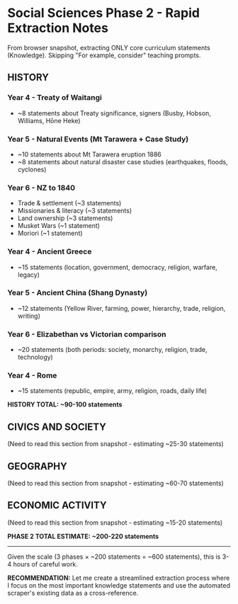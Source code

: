 # Social Sciences Phase 2 - Rapid Extraction Notes

From browser snapshot, extracting ONLY core curriculum statements (Knowledge).
Skipping "For example, consider" teaching prompts.

## HISTORY

### Year 4 - Treaty of Waitangi
- ~8 statements about Treaty significance, signers (Busby, Hobson, Williams, Hōne Heke)

### Year 5 - Natural Events (Mt Tarawera + Case Study)
- ~10 statements about Mt Tarawera eruption 1886
- ~8 statements about natural disaster case studies (earthquakes, floods, cyclones)

### Year 6 - NZ to 1840
- Trade & settlement (~3 statements)
- Missionaries & literacy (~3 statements)
- Land ownership (~3 statements)  
- Musket Wars (~1 statement)
- Moriori (~1 statement)

### Year 4 - Ancient Greece
- ~15 statements (location, government, democracy, religion, warfare, legacy)

### Year 5 - Ancient China (Shang Dynasty)
- ~12 statements (Yellow River, farming, power, hierarchy, trade, religion, writing)

### Year 6 - Elizabethan vs Victorian comparison
- ~20 statements (both periods: society, monarchy, religion, trade, technology)

### Year 4 - Rome
- ~15 statements (republic, empire, army, religion, roads, daily life)

**HISTORY TOTAL: ~90-100 statements**

## CIVICS AND SOCIETY
(Need to read this section from snapshot - estimating ~25-30 statements)

## GEOGRAPHY
(Need to read this section from snapshot - estimating ~60-70 statements)

## ECONOMIC ACTIVITY
(Need to read this section from snapshot - estimating ~15-20 statements)

**PHASE 2 TOTAL ESTIMATE: ~200-220 statements**

---

Given the scale (3 phases × ~200 statements = ~600 statements), this is 3-4 hours of careful work.

**RECOMMENDATION:** Let me create a streamlined extraction process where I focus on the most important knowledge statements and use the automated scraper's existing data as a cross-reference.

